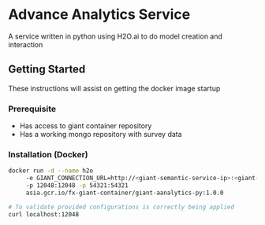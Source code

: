 # Advance Analytics Service
A service written in python using H2O.ai to do model creation and interaction

## Getting Started
These instructions will assist on getting the docker image startup

### Prerequisite
- Has access to giant container repository
- Has a working mongo repository with survey data


### Installation (Docker)
```bash
docker run -d --name h2o
     -e GIANT_CONNECTION_URL=http://<giant-semantic-service-ip>:<giant-semantic-service-port>/connections/ 
     -p 12048:12048 -p 54321:54321 
     asia.gcr.io/fx-giant-container/giant-aanalytics-py:1.0.0

# To validate provided configurations is correctly being applied
curl localhost:12048
```
